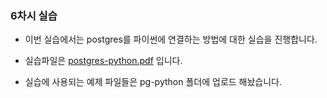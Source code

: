 ### 6차시 실습

- 이번 실습에서는 postgres를 파이썬에 연결하는 방법에 대한 실습을 진행합니다.
- 실습파일은 [postgres-python.pdf](./postgres-python.pdf) 입니다.

- 실습에 사용되는 예제 파일들은 pg-python 폴더에 업로드 해놨습니다.
